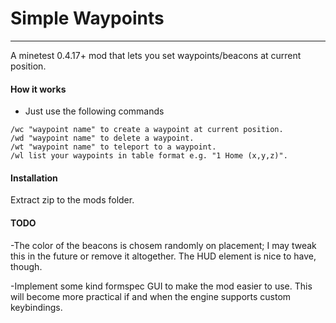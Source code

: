 # Simple Waypoints

------

A minetest 0.4.17+ mod that lets you set waypoints/beacons at current position.

#### How it works


- Just use the following commands
```
/wc "waypoint name" to create a waypoint at current position.
/wd "waypoint name" to delete a waypoint.
/wt "waypoint name" to teleport to a waypoint.
/wl list your waypoints in table format e.g. "1 Home (x,y,z)".
```


#### Installation

Extract zip to the mods folder.

#### TODO

-The color of the beacons is chosem randomly on placement; I may tweak this in the future or remove it altogether.
The HUD element is nice to have, though.

-Implement some kind formspec GUI to make the mod easier to use. This will become more practical if and when the engine
supports custom keybindings.